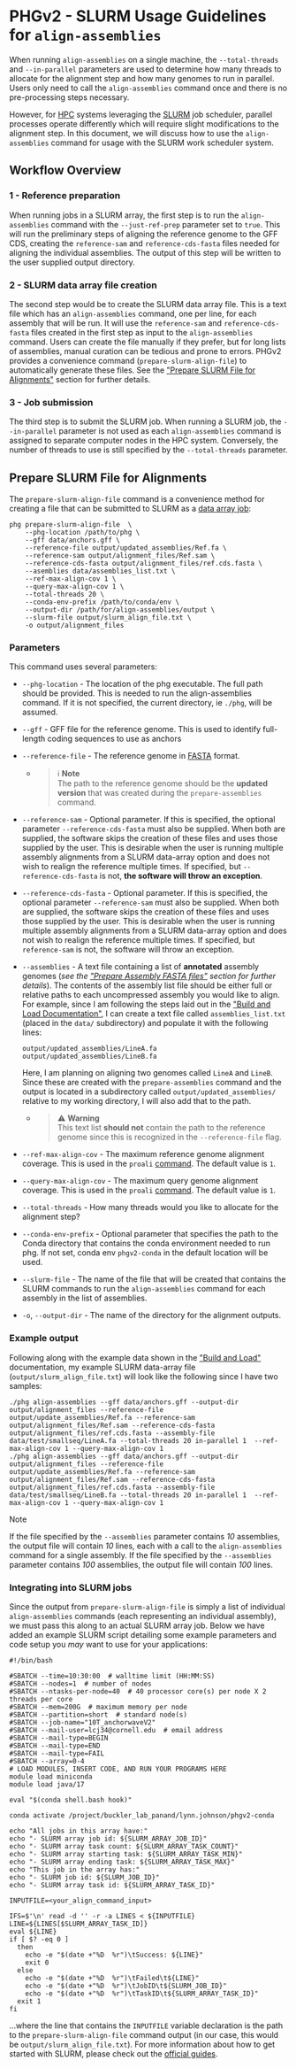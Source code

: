 # PHGv2 - SLURM Usage Guidelines for `align-assemblies`

When running `align-assemblies` on a single machine, 
the `--total-threads` and `--in-parallel` parameters are used to 
determine how many threads to allocate for the alignment step and 
how many genomes to run in parallel. Users only need to call the 
`align-assemblies` command once and there is no pre-processing steps 
necessary.

However, for [HPC](https://en.wikipedia.org/wiki/High-performance_computing)
systems leveraging the [SLURM](https://en.wikipedia.org/wiki/Slurm_Workload_Manager)
job scheduler, parallel processes operate differently which will
require slight modifications to the alignment step. In this document, 
we will discuss how to use the `align-assemblies` command for usage 
with the SLURM work scheduler system.

## Workflow Overview

### 1 - Reference preparation
When running jobs in a SLURM array, the first step is to run the 
`align-assemblies` command with the `--just-ref-prep` parameter set 
to `true`. This will run the preliminary steps of aligning the 
reference genome to the GFF CDS, creating the `reference-sam` and 
`reference-cds-fasta` files needed for aligning the individual 
assemblies. The output of this step will be written to the user 
supplied output directory.

### 2 - SLURM data array file creation
The second step would be to create the SLURM data array file. This is 
a text file which has an `align-assemblies` command, one per line, 
for each assembly that will be run. It will use the `reference-sam` 
and `reference-cds-fasta` files created in the first step as input to 
the `align-assemblies` command. Users can create the file manually if 
they prefer, but for long lists of assemblies, manual curation can be 
tedious and prone to errors. PHGv2 provides a convenience command
(`prepare-slurm-align-file`) to automatically generate these files. See 
the ["Prepare SLURM File for Alignments"](#prepare-slurm-file-for-alignments)
section for further details.

### 3 - Job submission
The third step is to submit the SLURM job. When running a SLURM job, 
the `--in-parallel` parameter is not used as each `align-assemblies` 
command is assigned to separate computer nodes in the HPC system. 
Conversely, the number of threads to use is still specified by the 
`--total-threads` parameter.


## Prepare SLURM File for Alignments
The `prepare-slurm-align-file` command is a convenience method for 
creating a file that can be submitted to SLURM as a 
[data array job](https://slurm.schedmd.com/job_array.html):

```shell
phg prepare-slurm-align-file  \
    --phg-location /path/to/phg \
    --gff data/anchors.gff \
    --reference-file output/updated_assemblies/Ref.fa \
    --reference-sam output/alignment_files/Ref.sam \
    --reference-cds-fasta output/alignment_files/ref.cds.fasta \
    --asemblies data/assemblies_list.txt \
    --ref-max-align-cov 1 \
    --query-max-align-cov 1 \
    --total-threads 20 \
    --conda-env-prefix /path/to/conda/env \
    --output-dir /path/for/align-assemblies/output \
    --slurm-file output/slurm_align_file.txt \
    -o output/alignment_files
```


### Parameters
This command uses several parameters:
* `--phg-location` - The location of the phg executable.  The full path should be provided. This is needed to run the align-assemblies command.
  If it is not specified, the current directory, ie `./phg`, will be assumed.

* `--gff` - GFF file for the reference genome. This is used to
  identify full-length coding sequences to use as anchors

* `--reference-file` - The reference genome in
  [FASTA](https://en.wikipedia.org/wiki/FASTA_format) format.
    + > ℹ️ **Note**  
      The path to the reference genome should be the **updated version**
      that was created during the `prepare-assemblies` command.

* `--reference-sam` - Optional parameter. If this is specified, the 
  optional parameter `--reference-cds-fasta` must also be supplied. 
  When both are supplied, the software skips the creation of these 
  files and uses those supplied by the user. This is desirable when 
  the user is running multiple assembly alignments from a SLURM 
  data-array option and does not wish to realign the reference 
  multiple times. If specified, but `--reference-cds-fasta` is not, 
  **the software will throw an exception**.

* `--reference-cds-fasta` - Optional parameter. If this is specified, 
  the optional parameter `--reference-sam` must also be supplied. 
  When both are supplied, the software skips the creation of these 
  files and uses those supplied by the user. This is desirable when 
  the user is running multiple assembly alignments from a SLURM 
  data-array option and does not wish to realign the reference 
  multiple times. If specified, but `reference-sam` is not, the 
  software will throw an exception.

* `--assemblies` - A text file containing a list of **annotated**
  assembly genomes (_see the 
  ["Prepare Assembly FASTA files"](build_and_load.md#prepare-assembly-fasta-files) 
  section for further details_). The contents of the assembly list 
  file should be either full or relative paths to each uncompressed 
  assembly you would like to align. For example, since I am following
  the steps laid out in the 
  ["Build and Load Documentation"](build_and_load.md#align-assemblies),
  I can create a text file called `assemblies_list.txt` (placed in
  the `data/` subdirectory) and populate it with the following lines:

  ```
  output/updated_assemblies/LineA.fa
  output/updated_assemblies/LineB.fa
  ```
  
  Here, I am planning on aligning two genomes called `LineA` and
  `LineB`. Since these are created with the `prepare-assemblies` command
  and the output is located in a subdirectory called
  `output/updated_assemblies/` relative to my working directory, I 
  will also add that to the path.

  + > ⚠️ **Warning**  
    This text list **should not** contain the path to the reference
    genome since this is recognized in the `--reference-file` flag.

* `--ref-max-align-cov` - The maximum reference genome alignment 
  coverage. This is used in the `proali` 
  [command](build_and_load.md#internal-anchorwave-and-minimap2-commands).
  The default value is `1`.

* `--query-max-align-cov` - The maximum query genome alignment 
  coverage.  This is used in the `proali`
  [command](build_and_load.md#internal-anchorwave-and-minimap2-commands).
  The default value is `1`.

* `--total-threads` - How many threads would you like to allocate for
  the alignment step?

* `--conda-env-prefix` - Optional parameter that specifies the path
  to the Conda directory that contains the conda environment needed
  to run phg. If not set, conda env `phgv2-conda` in the default
  location will be used.

* `--slurm-file` - The name of the file that will be created that 
  contains the SLURM commands to run the `align-assemblies` command 
  for each assembly in the list of assemblies.

* `-o`, `--output-dir` - The name of the directory for the alignment outputs.


### Example output
Following along with the example data shown in the ["Build and Load"](build_and_load.md)
documentation, my example SLURM data-array file 
(`output/slurm_align_file.txt`) will look like the following since
I have two samples:

```
./phg align-assemblies --gff data/anchors.gff --output-dir output/alignment_files --reference-file output/update_assemblies/Ref.fa --reference-sam output/alignment_files/Ref.sam --reference-cds-fasta output/alignment_files/ref.cds.fasta --assembly-file data/test/smallseq/LineA.fa --total-threads 20 in-parallel 1  --ref-max-align-cov 1 --query-max-align-cov 1
./phg align-assemblies --gff data/anchors.gff --output-dir output/alignment_files --reference-file output/update_assemblies/Ref.fa --reference-sam output/alignment_files/Ref.sam --reference-cds-fasta output/alignment_files/ref.cds.fasta --assembly-file data/test/smallseq/LineB.fa --total-threads 20 in-parallel 1  --ref-max-align-cov 1 --query-max-align-cov 1
````

> [!NOTE]
> If the file specified by the `--assemblies` parameter contains _10_
> assemblies, the output file will contain _10_ lines, each with a 
> call to the `align-assemblies` command for a single assembly. If the 
> file specified by the `--assemblies` parameter contains _100_ 
> assemblies, the output file will contain _100_ lines.


### Integrating into SLURM jobs
Since the output from `prepare-slurm-align-file` is simply a list
of individual `align-assemblies` commands (each representing an
individual assembly), we must pass this along to an actual SLURM
array job. Below we have added an example SLURM script detailing
some example parameters and code setup you _may_ want to use for your
applications:

```shell
#!/bin/bash

#SBATCH --time=10:30:00  # walltime limit (HH:MM:SS)
#SBATCH --nodes=1  # number of nodes
#SBATCH --ntasks-per-node=40  # 40 processor core(s) per node X 2 threads per core
#SBATCH --mem=200G  # maximum memory per node
#SBATCH --partition=short  # standard node(s)
#SBATCH --job-name="10T_anchorwaveV2"
#SBATCH --mail-user=lcj34@cornell.edu  # email address
#SBATCH --mail-type=BEGIN
#SBATCH --mail-type=END
#SBATCH --mail-type=FAIL
#SBATCH --array=0-4
# LOAD MODULES, INSERT CODE, AND RUN YOUR PROGRAMS HERE
module load miniconda
module load java/17

eval "$(conda shell.bash hook)"

conda activate /project/buckler_lab_panand/lynn.johnson/phgv2-conda

echo "All jobs in this array have:"
echo "- SLURM array job id: ${SLURM_ARRAY_JOB_ID}"
echo "- SLURM array task count: ${SLURM_ARRAY_TASK_COUNT}"
echo "- SLURM array starting task: ${SLURM_ARRAY_TASK_MIN}"
echo "- SLURM array ending task: ${SLURM_ARRAY_TASK_MAX}"
echo "This job in the array has:"
echo "- SLURM job id: ${SLURM_JOB_ID}"
echo "- SLURM array task id: ${SLURM_ARRAY_TASK_ID}"

INPUTFILE=<your_align_command_input>

IFS=$'\n' read -d '' -r -a LINES < ${INPUTFILE}
LINE=${LINES[$SLURM_ARRAY_TASK_ID]}
eval ${LINE}
if [ $? -eq 0 ]
  then
    echo -e "$(date +"%D  %r")\tSuccess: ${LINE}"
    exit 0
  else
    echo -e "$(date +"%D  %r")\tFailed\t${LINE}"
    echo -e "$(date +"%D  %r")\tJobID\t${SLURM_JOB_ID}"
    echo -e "$(date +"%D  %r")\tTaskID\t${SLURM_ARRAY_TASK_ID}"
  exit 1
fi
```

...where the line that contains the `INPUTFILE` variable declaration
is the path to the `prepare-slurm-align-file` command output (in our
case, this would be `output/slurm_align_file.txt`). For more
information about how to get started with SLURM, please check out
the [official guides](https://slurm.schedmd.com/quickstart.html).
